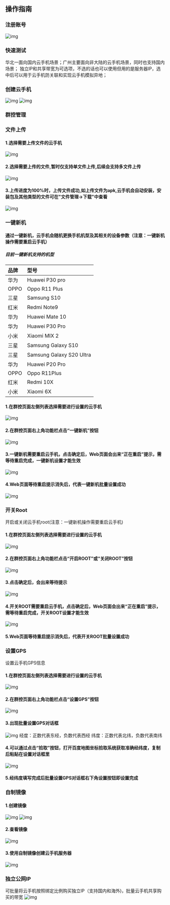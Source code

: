 ## 操作指南
### 注册账号
 ![img](images/signin1.png)
### 快速测试
  华北一面向国内云手机场景；广州主要面向非大陆的云手机场景，同时也支持国内场景；
  独立IP和共享带宽为可选项，不选的话也可以使用但用的是服务器IP，选中后可以用于云手机防关联和实现云手机模拟异地；
 
### 创建云手机
 ![img](images/uphone1.png)
 ![img](images/uphone.jpg)
### 群控管理
### 文件上传
#### 1.选择需要上传文件的云手机
 ![img](images/QK1.png)
 #### 2.选择需要上传的文件,暂时仅支持单文件上传,后续会支持多文件上传
 ![img](images/QK2.png)
 #### 3.上传进度为100%时，上传文件成功,如上传文件为apk,云手机会自动安装，安装包及其他类型的文件可在"文件管理→下载"中查看
 ![img](images/QK3.png)
### 一键新机
#### 通过一键新机，云手机会随机更换手机机型及其相关的设备参数（注意：一键新机操作需要重启云手机）
##### 目前一键新机支持的机型
|品牌             |型号                     |
|:-----------------|:-----------------------|
|华为|Huawei P30 pro|
|OPPO|Oppo R11 Plus|
|三星|Samsung S10|
|红米|Redmi Note9|
|华为|Huawei Mate 10|
|华为|Huawei  P30 Pro|
|小米|Xiaomi MIX 2|
|三星|Samsung Galaxy S10|
|三星|Samsung Galaxy S20 Ultra|
|华为|Huawei P20 Pro|
|OPPO|Oppo R11Plus|
|红米|Redmi 10X|
|小米|Xiaomi 6X|
#### 1.在群控页面左侧列表选择需要进行设置的云手机
 ![img](images/creatN1.png)
#### 2.在群控页面右上角功能栏点击“一键新机”按钮
 ![img](images/creatN2.png)
#### 3.一键新机需要重启云手机，点击确定后，Web页面会出来“正在重启”提示，需等待重启完成，一键新机设置才能生效
 ![img](images/creatN3.png)
#### 4.Web页面等待重启提示消失后，代表一键新机批量设置成功
 ![img](images/creatN4.png)
### 开关Root
开启或关闭云手机root(注意：一键新机操作需要重启云手机)
#### 1.在群控页面左侧列表选择需要进行设置的云手机
![img](images/root1.png)
#### 2.在群控页面右上角功能栏点击“开启ROOT”或“关闭ROOT”按钮
![img](images/root2.png)
#### 3.点击确定后，会出来等待提示
![img](images/root3.png)
#### 4.开关ROOT需要重启云手机，点击确定后，Web页面会出来“正在重启”提示，需等待重启完成，开关ROOT设置才能生效
![img](images/root4.png)
#### 5.Web页面等待重启提示消失后，代表开关ROOT批量设置成功
### 设置GPS
设置云手机GPS信息
#### 1.在群控页面左侧列表选择需要进行设置的云手机
![img](images/gps1.png)
#### 2.在群控页面右上角功能栏点击“设置GPS”按钮
![img](images/GPS2.png)
#### 3.出现批量设置GPS对话框
![img](images/GPS3.png)
经度：正数代表东经，负数代表西经
纬度：正数代表北纬，负数代表南纬
#### 4.可以通过点击“拾取”按钮，打开百度地图坐标拾取系统获取准确经纬度，复制后粘贴在设置对话框里
![img](images/gps4.png)
#### 5.经纬度填写完成后批量设置GPS对话框右下角设置按钮即设置完成
### 自制镜像
#### 1.创建镜像
 ![img](images/image1.png) 
 ![img](images/image2.png)
#### 2.查看镜像
![img](images/image3.png)
#### 3.使用自制镜像创建云手机服务器
![img](images/image4.png) 
### 独立公网IP
 可批量将云手机按照绑定比例购买独立IP（支持国内和海外)，批量云手机共享购买的带宽
![img](images/ip.jpg) 
